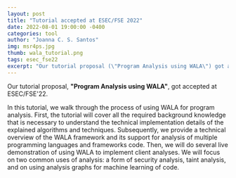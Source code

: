 ```yaml
---
layout: post
title: "Tutorial accepted at ESEC/FSE 2022"
date: 2022-08-01 19:00:00 -0400
categories: tool
author: "Joanna C. S. Santos"
img: msr4ps.jpg
thumb: wala_tutorial.png
tags: esec_fse22
excerpt: "Our tutorial proposal (\"Program Analysis using WALA\") got accepted at ESEC/FSE."
---
```


Our tutorial proposal, **"Program Analysis using WALA"**, got accepted at ESEC/FSE'22. 

In this tutorial, we walk through the process of using WALA for program analysis.
First, the tutorial will cover all the required background knowledge that is necessary to understand the technical implementation details of the explained algorithms and techniques. Subsequently, we provide a technical overview of the WALA framework and its support for analysis of multiple programming languages and frameworks code. Then, we will do several  live demonstration of using WALA to implement client analyses.  We will focus on two common uses of analysis: a form of security analysis, taint analysis,  and on using analysis graphs for machine learning of code. 

